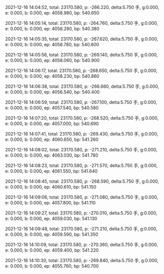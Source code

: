 2021-12-16 14:04:52, total: 23170.580, p: -266.220, delta:5.750 手, g:0.000, e: 0.000, b: 0.000, ep: 4058.980, bp: 540.650

2021-12-16 14:05:14, total: 23170.580, p: -264.760, delta:5.750 手, g:0.000, e: 0.000, b: 0.000, ep: 4058.280, bp: 540.380

2021-12-16 14:05:35, total: 23170.580, p: -267.620, delta:5.750 手, g:0.000, e: 0.000, b: 0.000, ep: 4058.780, bp: 540.800

2021-12-16 14:05:56, total: 23170.580, p: -269.140, delta:5.750 手, g:0.000, e: 0.000, b: 0.000, ep: 4058.060, bp: 540.900

2021-12-16 14:06:17, total: 23170.580, p: -268.650, delta:5.750 手, g:0.000, e: 0.000, b: 0.000, ep: 4058.230, bp: 540.860

2021-12-16 14:06:38, total: 23170.580, p: -266.660, delta:5.750 手, g:0.000, e: 0.000, b: 0.000, ep: 4056.540, bp: 540.400

2021-12-16 14:06:59, total: 23170.580, p: -267.100, delta:5.750 手, g:0.000, e: 0.000, b: 0.000, ep: 4057.540, bp: 540.580

2021-12-16 14:07:20, total: 23170.580, p: -268.520, delta:5.750 手, g:0.000, e: 0.000, b: 0.000, ep: 4057.000, bp: 540.690

2021-12-16 14:07:41, total: 23170.580, p: -269.430, delta:5.750 手, g:0.000, e: 0.000, b: 0.000, ep: 4060.650, bp: 541.260

2021-12-16 14:08:02, total: 23170.580, p: -271.210, delta:5.750 手, g:0.000, e: 0.000, b: 0.000, ep: 4063.030, bp: 541.780

2021-12-16 14:08:23, total: 23170.580, p: -271.570, delta:5.750 手, g:0.000, e: 0.000, b: 0.000, ep: 4061.550, bp: 541.640

2021-12-16 14:08:45, total: 23170.580, p: -268.590, delta:5.750 手, g:0.000, e: 0.000, b: 0.000, ep: 4060.610, bp: 541.150

2021-12-16 14:09:06, total: 23170.580, p: -271.080, delta:5.750 手, g:0.000, e: 0.000, b: 0.000, ep: 4057.800, bp: 541.110

2021-12-16 14:09:27, total: 23170.580, p: -270.010, delta:5.750 手, g:0.000, e: 0.000, b: 0.000, ep: 4059.030, bp: 541.130

2021-12-16 14:09:48, total: 23170.580, p: -271.210, delta:5.750 手, g:0.000, e: 0.000, b: 0.000, ep: 4059.590, bp: 541.350

2021-12-16 14:10:09, total: 23170.580, p: -270.360, delta:5.750 手, g:0.000, e: 0.000, b: 0.000, ep: 4059.400, bp: 541.220

2021-12-16 14:10:30, total: 23170.580, p: -269.840, delta:5.750 手, g:0.000, e: 0.000, b: 0.000, ep: 4055.760, bp: 540.700